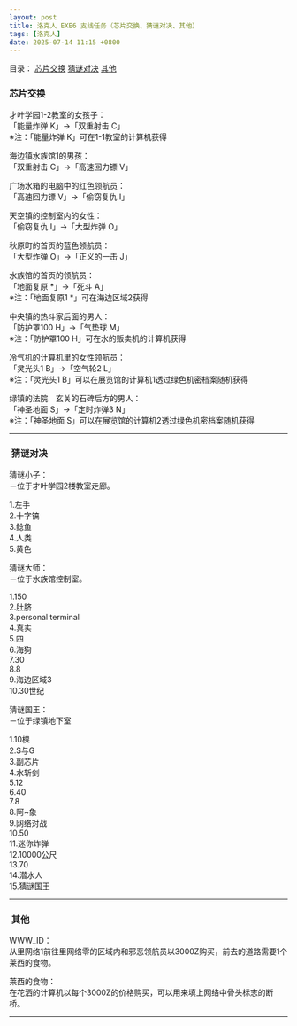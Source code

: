 ```yaml
---
layout: post
title: 洛克人 EXE6 支线任务（芯片交换、猜谜对决、其他）
tags: [洛克人]
date: 2025-07-14 11:15 +0800
---
```

<span>目录：
<a href="#chip-trade">芯片交换</a>
<a href="#riddle">猜谜对决</a>
<a href="#others">其他</a>
</span>

<h3 id="chip-trade">芯片交换<br>
</h3>
<p>才叶学园1-2教室的女孩子：<br>
「能量炸弹 K」→「双重射击 C」<br>
※注：「能量炸弹 K」可在1-1教室的计算机获得</p>
<p>海边镇水族馆1的男孩：<br>
「双重射击 C」→「高速回力镖 V」</p>
<p>广场水箱的电脑中的红色领航员：<br>
「高速回力镖 V」→「偷窃复仇 I」</p>
<p>天空镇的控制室内的女性：<br>
「偷窃复仇 I」→「大型炸弹 O」</p>
<p>秋原町的首页的蓝色领航员：<br>
「大型炸弹 O」→「正义的一击 J」</p>
<p>水族馆的首页的领航员：<br>
「地面复原 *」→「死斗 A」<br>
※注：「地面复原1 *」可在海边区域2获得</p>
<p>中央镇的热斗家后面的男人：<br>
「防护罩100 H」→「气垫球 M」<br>
※注：「防护罩100 H」可在水的贩卖机的计算机获得</p>
<p>冷气机的计算机里的女性领航员：<br>
「灵光头1 B」→「空气轮2 L」<br>
※注：「灵光头1 B」可以在展览馆的计算机1透过绿色机密档案随机获得</p>
<p>绿镇的法院　玄关的石碑后方的男人：<br>
「神圣地面 S」→「定时炸弹3 N」<br>
※注：「神圣地面 S」可以在展览馆的计算机2透过绿色机密档案随机获得</p>
<hr>
<h3 id="riddle">  猜谜对决</h3>
<p>猜谜小子：<br>
－位于才叶学园2楼教室走廊。</p>
<p>1.左手<br>
2.十字镐<br>
3.鲶鱼<br>
4.人类<br>
5.黄色</p>
<p>猜谜大师：<br>
－位于水族馆控制室。</p>
<p>1.150<br>
2.肚脐<br>
3.personal terminal<br>
4.真实<br>
5.四<br>
6.海狗<br>
7.30<br>
8.8<br>
9.海边区域3<br>
10.30世纪</p>
<p>猜谜国王：<br>
－位于绿镇地下室</p>
<p>1.10棵<br>
2.S与G<br>
3.副芯片<br>
4.水斩剑<br>
5.12<br>
6.40<br>
7.8<br>
8.阿~象<br>
9.网络对战<br>
10.50<br>
11.迷你炸弹<br>
12.10000公尺<br>
13.70<br>
14.潜水人<br>
15.猜谜国王</p>
<hr>
<h3 id="others">  其他</h3>
<p>WWW_ID：<br>
从里网络1前往里网络零的区域内和邪恶领航员以3000Z购买，前去的道路需要1个莱西的食物。</p>
<p>莱西的食物：<br>
在花洒的计算机以每个3000Z的价格购买，可以用来填上网络中骨头标志的断桥。</p>
<hr>
